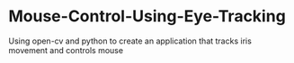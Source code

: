 # Mouse-Control-Using-Eye-Tracking
Using open-cv and python to create an application that tracks iris movement and controls mouse
